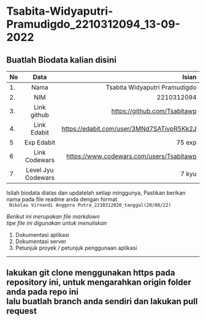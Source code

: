 # Tsabita-Widyaputri-Pramudigdo_2210312094_13-09-2022
**Buatlah Biodata kalian disini** <br />
----------------------------------------
|No | Data  | Isian|
|---|:-------:|------:|
|1. |Nama     | Tsabita Widyaputri Pramudigdo|
|2.| NIM        |2210312094  |
|3. |Link github | https://github.com/Tsabitawp |
|4.| Link Edabit | https://edabit.com/user/3MNd7SATivpR5Kk2J |
|5|Exp Edabit   | 75 exp  |
|6| Link Codewars|  https://www.codewars.com/users/Tsabitawp  |
|7| Level Jyu Codewars|7 kyu|

Isilah biodata diatas dan updatelah setiap minggunya,
Pastikan berikan nama pada file readme anda dengan format <br/>
`
Nikolas Virnandi Anggoro Putra_2210312020_tanggal(20/08/22)` 

*Berikut ini merupakan file markdown <br/> tipe file ini digunakan untuk menuliskan*
1. Dokumentasi aplikasi
2. Dokumentasi server
3. Petunjuk proyek / petunjuk penggunaan aplikasi
----
**lakukan git clone menggunakan https pada repository ini, untuk mengarahkan origin folder anda pada repo ini<br/> lalu buatlah branch anda sendiri dan lakukan pull request**
----

